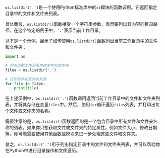 `os.listdir('.')`是一个使用Python标准库中的`os`模块的函数调用。它返回指定目录中的文件和文件夹列表。

具体而言，`os.listdir()`函数接受一个字符串参数，表示要列出其内容的目录路径。在这个特定的例子中，`'.'`表示当前工作目录。

以下是一个示例，展示了如何使用`os.listdir()`函数列出当前工作目录中的文件和文件夹：

```python
import os

# 列出当前工作目录中的文件和文件夹
files = os.listdir('.')

# 打印文件和文件夹列表
for file in files:
    print(file)
```

在上述示例中，`os.listdir('.')`函数调用返回当前工作目录中的文件和文件夹列表，并将其存储在变量`files`中。然后，使用`for`循环遍历`files`列表，并打印出每个文件或文件夹的名称。

需要注意的是，`os.listdir()`函数返回的是一个包含目录中所有文件和文件夹名称的列表。如果你只想获取文件或文件夹的特定属性，例如文件大小、修改日期等，你可能需要使用其他函数或模块来进一步处理这些文件和文件夹。

总之，`os.listdir('.')`用于列出指定目录中的文件和文件夹列表，并可以帮助你在Python中进行目录操作和文件遍历。
